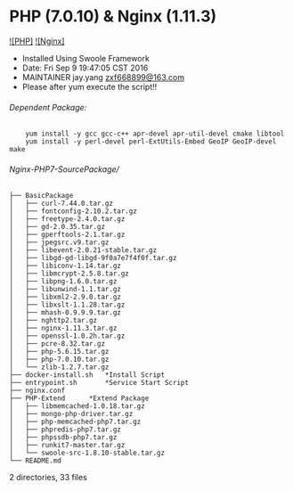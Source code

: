 PHP (7.0.10) & Nginx (1.11.3)
====

[![PHP]](http://www.php.net/) [![Nginx]](http://nginx.org) 



* Installed Using Swoole Framework
* Date: Fri Sep  9 19:47:05 CST 2016
* MAINTAINER    jay.yang    zxf668899@163.com
* Please after yum execute the script!!

###### Dependent Package:
		yum install -y gcc gcc-c++ apr-devel apr-util-devel cmake libtool
		yum install -y perl-devel perl-ExtUtils-Embed GeoIP GeoIP-devel make

###### Nginx-PHP7-SourcePackage/
    ├── BasicPackage
    │   ├── curl-7.44.0.tar.gz
    │   ├── fontconfig-2.10.2.tar.gz
    │   ├── freetype-2.4.0.tar.gz
    │   ├── gd-2.0.35.tar.gz
    │   ├── gperftools-2.1.tar.gz
    │   ├── jpegsrc.v9.tar.gz
    │   ├── libevent-2.0.21-stable.tar.gz
    │   ├── libgd-gd-libgd-9f0a7e7f4f0f.tar.gz
    │   ├── libiconv-1.14.tar.gz
    │   ├── libmcrypt-2.5.8.tar.gz
    │   ├── libpng-1.6.0.tar.gz
    │   ├── libunwind-1.1.tar.gz
    │   ├── libxml2-2.9.0.tar.gz
    │   ├── libxslt-1.1.28.tar.gz
    │   ├── mhash-0.9.9.9.tar.gz
    │   ├── nghttp2.tar.gz
    │   ├── nginx-1.11.3.tar.gz
    │   ├── openssl-1.0.2h.tar.gz
    │   ├── pcre-8.32.tar.gz
    │   ├── php-5.6.15.tar.gz
    │   ├── php-7.0.10.tar.gz
    │   └── zlib-1.2.7.tar.gz
    ├── docker-install.sh	*Install Script
    ├── entrypoint.sh		*Service Start Script
    ├── nginx.conf
    ├── PHP-Extend		*Extend Package
    │   ├── libmemcached-1.0.18.tar.gz
    │   ├── mongo-php-driver.tar.gz
    │   ├── php-memcached-php7.tar.gz
    │   ├── phpredis-php7.tar.gz
    │   ├── phpssdb-php7.tar.gz
    │   ├── runkit7-master.tar.gz
    │   └── swoole-src-1.8.10-stable.tar.gz
    └── README.md

2 directories, 33 files
